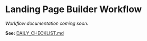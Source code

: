 # Landing Page Builder Workflow

*Workflow documentation coming soon.*

**See:** [DAILY_CHECKLIST.md](../DAILY_CHECKLIST.md)
